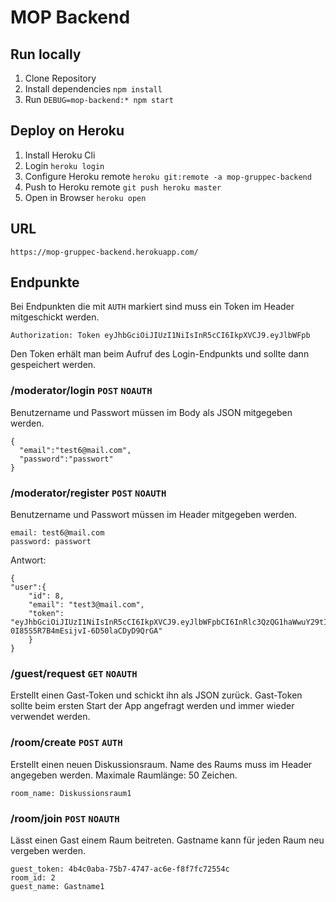 # MOP Backend

## Run locally
1. Clone Repository
2. Install dependencies `npm install`
3. Run `DEBUG=mop-backend:* npm start`

## Deploy on Heroku
1. Install Heroku Cli
2. Login `heroku login`
3. Configure Heroku remote `heroku git:remote -a mop-gruppec-backend`
4. Push to Heroku remote `git push heroku master`
5. Open in Browser `heroku open`

## URL
`https://mop-gruppec-backend.herokuapp.com/`

## Endpunkte

Bei Endpunkten die mit `AUTH` markiert sind muss ein Token im Header mitgeschickt werden.
```
Authorization: Token eyJhbGciOiJIUzI1NiIsInR5cCI6IkpXVCJ9.eyJlbWFpb
```
Den Token erhält man beim Aufruf des Login-Endpunkts und sollte dann gespeichert werden.


### /moderator/login `POST` `NOAUTH` 
Benutzername und Passwort müssen im Body als JSON mitgegeben werden.
```
{	
  "email":"test6@mail.com", 
  "password":"passwort"
}
```
### /moderator/register `POST` `NOAUTH` 
Benutzername und Passwort müssen im Header mitgegeben werden.
```
email: test6@mail.com
password: passwort
```
Antwort:
```
{
"user":{
    "id": 8,
    "email": "test3@mail.com",
    "token": "eyJhbGciOiJIUzI1NiIsInR5cCI6IkpXVCJ9.eyJlbWFpbCI6InRlc3QzQG1haWwuY29tIiwiaWQiOjgsImlhdCI6MTU1NTA5MDQ2Nn0.qyIk8TPz8-0I85S5R7B4mEsijvI-6D50laCDyD9QrGA"
    }
}
```

### /guest/request `GET` `NOAUTH` 
Erstellt einen Gast-Token und schickt ihn als JSON zurück. Gast-Token sollte beim ersten Start der App angefragt werden 
und immer wieder verwendet werden.

### /room/create `POST` `AUTH` 
Erstellt einen neuen Diskussionsraum. Name des Raums muss im Header angegeben werden. Maximale Raumlänge: 50 Zeichen.
```
room_name: Diskussionsraum1
```

### /room/join `POST` `NOAUTH` 
Lässt einen Gast einem Raum beitreten. Gastname kann für jeden Raum neu vergeben werden.
```
guest_token: 4b4c0aba-75b7-4747-ac6e-f8f7fc72554c
room_id: 2
guest_name: Gastname1
```